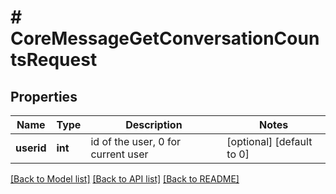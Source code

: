 # # CoreMessageGetConversationCountsRequest

## Properties

Name | Type | Description | Notes
------------ | ------------- | ------------- | -------------
**userid** | **int** | id of the user, 0 for current user | [optional] [default to 0]

[[Back to Model list]](../../README.md#models) [[Back to API list]](../../README.md#endpoints) [[Back to README]](../../README.md)
